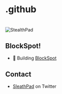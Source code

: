 # .github<h1 align="center">
  <img src="https://i.ibb.co/xHrkYwd/Fee-Sharing.png" alt="StealthPad" />
</h1>

## BlockSpot!

- 🦔 Building  [BlockSpot](https://blockspot.tech/) 

## Contact

- [SleathPad](https://twitter.com/BlockSpotL22) on Twitter
